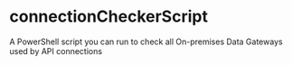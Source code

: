 # connectionCheckerScript
A PowerShell script you can run to check all On-premises Data Gateways used by API connections
